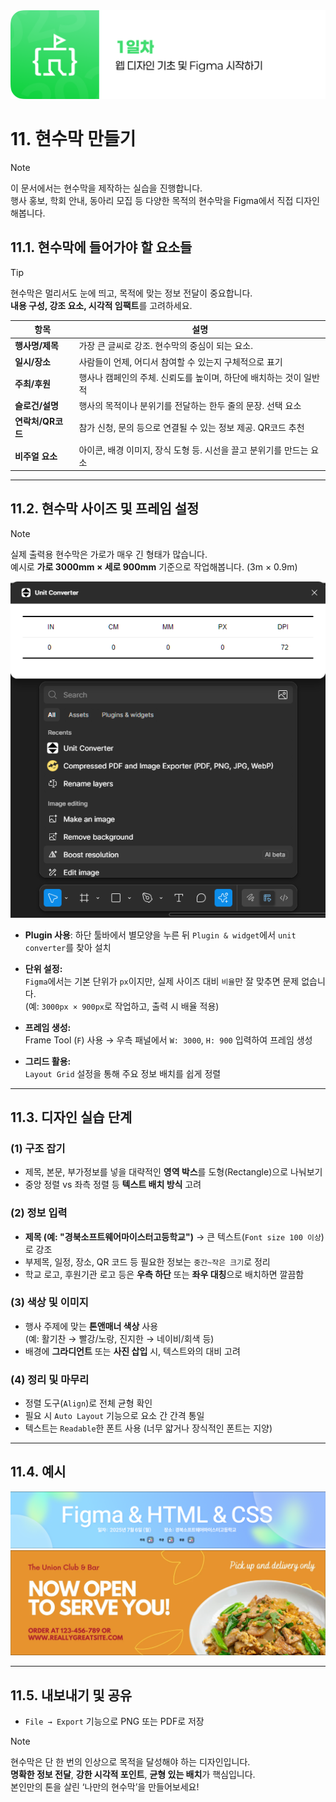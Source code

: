 <img src="./header.png" />

# 11. 현수막 만들기

> [!NOTE]
> 이 문서에서는 현수막을 제작하는 실습을 진행합니다.  
> 행사 홍보, 학회 안내, 동아리 모집 등 다양한 목적의 현수막을 Figma에서 직접 디자인해봅니다.

## 11.1. 현수막에 들어가야 할 요소들

> [!TIP]  
> 현수막은 멀리서도 눈에 띄고, 목적에 맞는 정보 전달이 중요합니다.  
> **내용 구성, 강조 요소, 시각적 임팩트**를 고려하세요.

| 항목              | 설명                                                                |
| ----------------- | ------------------------------------------------------------------- |
| **행사명/제목**   | 가장 큰 글씨로 강조. 현수막의 중심이 되는 요소.                     |
| **일시/장소**     | 사람들이 언제, 어디서 참여할 수 있는지 구체적으로 표기              |
| **주최/후원**     | 행사나 캠페인의 주체. 신뢰도를 높이며, 하단에 배치하는 것이 일반적  |
| **슬로건/설명**   | 행사의 목적이나 분위기를 전달하는 한두 줄의 문장. 선택 요소         |
| **연락처/QR코드** | 참가 신청, 문의 등으로 연결될 수 있는 정보 제공. QR코드 추천        |
| **비주얼 요소**   | 아이콘, 배경 이미지, 장식 도형 등. 시선을 끌고 분위기를 만드는 요소 |

---

## 11.2. 현수막 사이즈 및 프레임 설정

> [!NOTE]  
> 실제 출력용 현수막은 가로가 매우 긴 형태가 많습니다.  
> 예시로 **가로 3000mm × 세로 900mm** 기준으로 작업해봅니다. (3m × 0.9m)

<img src="./src/10/unit_converter.png" />

- **Plugin 사용**: 하단 툴바에서 별모양을 누른 뒤 `Plugin & widget`에서 `unit converter`를 찾아 설치

- **단위 설정:**  
  `Figma`에서는 기본 단위가 `px`이지만, 실제 사이즈 대비 `비율`만 잘 맞추면 문제 없습니다.  
  (예: `3000px × 900px`로 작업하고, 출력 시 배율 적용)

- **프레임 생성:**  
  Frame Tool (`F`) 사용 → 우측 패널에서 `W: 3000`, `H: 900` 입력하여 프레임 생성

- **그리드 활용:**  
  `Layout Grid` 설정을 통해 주요 정보 배치를 쉽게 정렬

---

## 11.3. 디자인 실습 단계

### (1) 구조 잡기

- 제목, 본문, 부가정보를 넣을 대략적인 **영역 박스**를 도형(Rectangle)으로 나눠보기
- 중앙 정렬 vs 좌측 정렬 등 **텍스트 배치 방식** 고려

### (2) 정보 입력

- **제목 (예: "경북소프트웨어마이스터고등학교")** → 큰 텍스트(`Font size 100 이상`)로 강조
- 부제목, 일정, 장소, QR 코드 등 필요한 정보는 `중간~작은 크기`로 정리
- 학교 로고, 후원기관 로고 등은 **우측 하단** 또는 **좌우 대칭**으로 배치하면 깔끔함

### (3) 색상 및 이미지

- 행사 주제에 맞는 **톤앤매너 색상** 사용  
  (예: 활기찬 → 빨강/노랑, 진지한 → 네이비/회색 등)
- 배경에 **그라디언트** 또는 **사진 삽입** 시, 텍스트와의 대비 고려

### (4) 정리 및 마무리

- 정렬 도구(`Align`)로 전체 균형 확인
- 필요 시 `Auto Layout` 기능으로 요소 간 간격 통일
- 텍스트는 `Readable`한 폰트 사용 (너무 얇거나 장식적인 폰트는 지양)

---

## 11.4. 예시

  <img src="./src/11/banner-1.png" />
  <img src="./src/11/banner-2.png" />

---

## 11.5. 내보내기 및 공유

- `File → Export` 기능으로 PNG 또는 PDF로 저장

> [!NOTE]  
> 현수막은 단 한 번의 인상으로 목적을 달성해야 하는 디자인입니다.  
> **명확한 정보 전달**, **강한 시각적 포인트**, **균형 있는 배치**가 핵심입니다.  
> 본인만의 톤을 살린 ‘나만의 현수막’을 만들어보세요!

